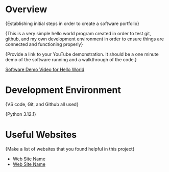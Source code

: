 # Overview

{Establishing initial steps in order to create a software portfolio}

{This is a very simple hello world program created in order to test git, github, and my own development environment in order to ensure things are connected and functioning properly}

{Provide a link to your YouTube demonstration.  It should be a one minute demo of the software running and a walkthrough of the code.}

[Software Demo Video for Hello World](https://youtu.be/F4BWg4_mt9g)

# Development Environment

{VS code, Git, and Github all used}

{Python 3.12.1}

# Useful Websites

{Make a list of websites that you found helpful in this project}
* [Web Site Name](http://url.link.goes.here)
* [Web Site Name](http://url.link.goes.here)